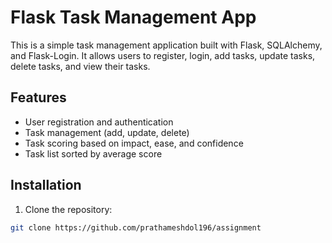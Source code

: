 # Flask Task Management App

This is a simple task management application built with Flask, SQLAlchemy, and Flask-Login. It allows users to register, login, add tasks, update tasks, delete tasks, and view their tasks.

## Features

- User registration and authentication
- Task management (add, update, delete)
- Task scoring based on impact, ease, and confidence
- Task list sorted by average score

## Installation

1. Clone the repository:

```bash
git clone https://github.com/prathameshdol196/assignment
